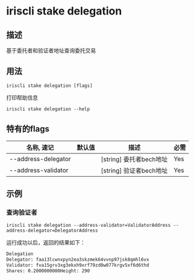 # iriscli stake delegation

## 描述

基于委托者和验证者地址查询委托交易

## 用法

```
iriscli stake delegation [flags]
```
打印帮助信息
```
iriscli stake delegation --help
```
## 特有的flags

| 名称, 速记             | 默认值                      | 描述                                                                 | 必需     |
| --------------------- | -------------------------- | -------------------------------------------------------------------- | -------- |
| --address-delegator   |                            | [string] 委托者bech地址                                               | Yes      |
| --address-validator   |                            | [string] 验证者bech地址                                               | Yes      |

## 示例

### 查询验证者

```
iriscli stake delegation --address-validator=ValidatorAddress --address-delegator=DelegatorAddress

```

运行成功以后，返回的结果如下：

```txt
Delegation
Delegator: faa13lcwnxpyn2ea3skzmek64vvnp97jsk8qmhl6vx
Validator: fva15grv3xg3ekxh9xrf79zd0w077krgv5xf6d6thd
Shares: 0.2000000000Height: 290
```
